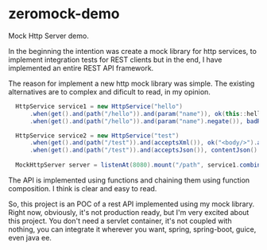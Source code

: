 # zeromock-demo

Mock Http Server demo.

In the beginning the intention was create a mock library for http services, to implement integration tests for REST clients but in the end, I have implemented an entire REST API framework.

The reason for implement a new http mock library was simple. The existing alternatives are to complex and dificult to read, in my opinion.

```java
  HttpService service1 = new HttpService("hello")
      .when(get().and(path("/hello")).and(param("name")), ok(this::helloWorld))
      .when(get().and(path("/hello")).and(param("name").negate()), badRequest("missing parameter name"));

  HttpService service2 = new HttpService("test")
      .when(get().and(path("/test")).and(acceptsXml()), ok("<body/>").andThen(contentXml()))
      .when(get().and(path("/test")).and(acceptsJson()), contentJson().compose(ok("{ }")));
  
  MockHttpServer server = listenAt(8080).mount("/path", service1.combine(service2));

```

The API is implemented using functions and chaining them using function composition. I think is clear and easy to read.

So, this project is an POC of a rest API implemented using my mock library. Right now, obviously, it's not production ready, but I'm very excited about this project. You don't need a servlet container, it's not coupled with nothing, you can integrate it wherever you want, spring, spring-boot, guice, even java ee.
